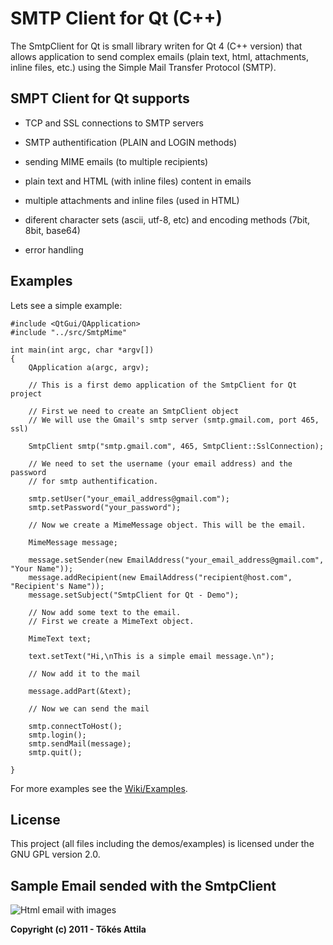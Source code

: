 SMTP Client for Qt (C++)
========================

The SmtpClient for Qt is small library writen for Qt 4 (C++ version) that allows application to send complex emails (plain text, html, attachments, inline files, etc.) using the Simple Mail Transfer Protocol (SMTP).


## SMPT Client for Qt supports

- TCP and SSL connections to SMTP servers

- SMTP authentification (PLAIN and LOGIN methods)

- sending MIME emails (to multiple recipients)

- plain text and HTML (with inline files) content in emails

- multiple attachments and inline files (used in HTML)

- diferent character sets (ascii, utf-8, etc) and encoding methods (7bit, 8bit, base64)

- error handling

## Examples

Lets see a simple example:


    #include <QtGui/QApplication>
    #include "../src/SmtpMime"

    int main(int argc, char *argv[])
    {
        QApplication a(argc, argv);

        // This is a first demo application of the SmtpClient for Qt project

        // First we need to create an SmtpClient object
        // We will use the Gmail's smtp server (smtp.gmail.com, port 465, ssl)

        SmtpClient smtp("smtp.gmail.com", 465, SmtpClient::SslConnection);

        // We need to set the username (your email address) and the password
        // for smtp authentification.

        smtp.setUser("your_email_address@gmail.com");
        smtp.setPassword("your_password");

        // Now we create a MimeMessage object. This will be the email.

        MimeMessage message;

        message.setSender(new EmailAddress("your_email_address@gmail.com", "Your Name"));
        message.addRecipient(new EmailAddress("recipient@host.com", "Recipient's Name"));
        message.setSubject("SmtpClient for Qt - Demo");

        // Now add some text to the email.
        // First we create a MimeText object.

        MimeText text;

        text.setText("Hi,\nThis is a simple email message.\n");

        // Now add it to the mail

        message.addPart(&text);

        // Now we can send the mail

        smtp.connectToHost();
        smtp.login();
        smtp.sendMail(message);
        smtp.quit();

    }


For more examples see the [Wiki/Examples](https://github.com/bluetiger9/SmtpClient-for-Qt/wiki/Examples).

## License

This project (all files including the demos/examples) is licensed under the GNU GPL version 2.0.

## Sample Email sended with the SmtpClient

![Html email with images](http://imagerz.com/QEEXDUtvAwMGVVtPFQVQ)

**Copyright (c) 2011 - Tőkés Attila**

